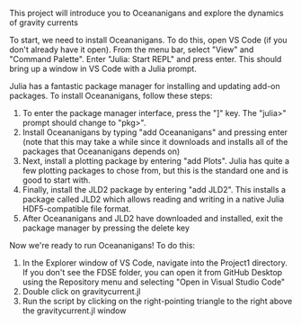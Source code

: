 This project will introduce you to Oceananigans and explore the dynamics of gravity currents

To start, we need to install Oceananigans. To do this, open VS Code (if you don't already have it open).
From the menu bar, select "View" and "Command Palette". Enter "Julia: Start REPL" and press enter. This should bring up a window in VS Code with a Julia prompt.

Julia has a fantastic package manager for installing and updating add-on packages. To install Oceananigans, follow these steps:
1. To enter the package manager interface, press the "]" key. The "julia>" prompt should change to "pkg>".
2. Install Oceananigans by typing "add Oceananigans" and pressing enter (note that this may take a while since it downloads and installs all of the packages that Oceananigans depends on)
3. Next, install a plotting package by entering "add Plots". Julia has quite a few plotting packages to chose from, but this is the standard one and is good to start with.
4. Finally, install the JLD2 package by entering "add JLD2".  This installs a package called JLD2 which allows reading and writing in a native Julia HDF5-compatible file format.
5. After Oceananigans and JLD2 have downloaded and installed, exit the package manager by pressing the delete key

Now we're ready to run Oceananigans! To do this:
1. In the Explorer window of VS Code, navigate into the Project1 directory. If you don't see the FDSE folder, you can open it from GitHub Desktop using the Repository menu and selecting "Open in Visual Studio Code"
2. Double click on gravitycurrent.jl
3. Run the script by clicking on the right-pointing triangle to the right above the gravitycurrent.jl window






